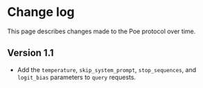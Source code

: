 # Change log

This page describes changes made to the Poe protocol over time.

## Version 1.1

* Add the `temperature`, `skip_system_prompt`, `stop_sequences`, and `logit_bias` parameters to `query` requests.